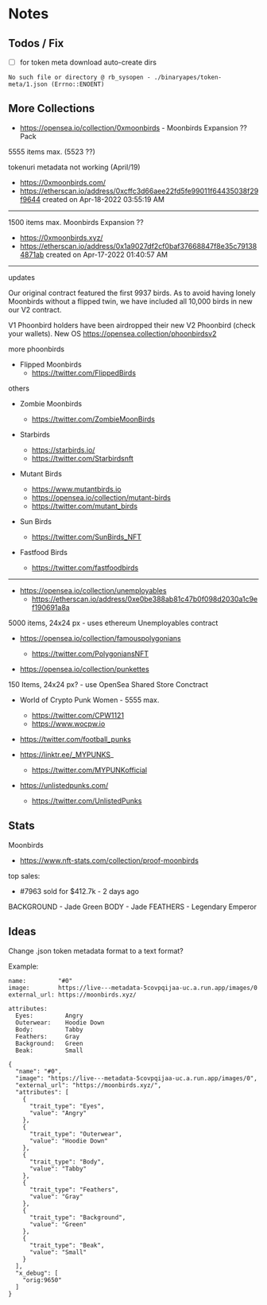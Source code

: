 # Notes


## Todos / Fix

- [ ] for token meta download auto-create dirs

```
No such file or directory @ rb_sysopen - ./binaryapes/token-meta/1.json (Errno::ENOENT)
```



## More Collections

- <https://opensea.io/collection/0xmoonbirds> - Moonbirds Expansion ?? Pack

5555 items max. (5523 ??)

tokenuri metadata not working (April/19)

- https://0xmoonbirds.com/
- https://etherscan.io/address/0xcffc3d66aee22fd5fe99011f64435038f29f9644 created on Apr-18-2022 03:55:19 AM

---------

1500 items max.   Moonbirds Expansion ??

- https://0xmoonbirds.xyz/
- https://etherscan.io/address/0x1a9027df2cf0baf37668847f8e35c791384871ab created on Apr-17-2022 01:40:57 AM


------
updates

Our original contract featured the first 9937 birds. As to avoid having lonely Moonbirds without a flipped twin, we have included all 10,000 birds in new our V2 contract.

V1 Phoonbird holders have been airdropped their new V2 Phoonbird (check your wallets). New OS https://opensea.collection/phoonbirdsv2



more phoonbirds

- Flipped Moonbirds
  - https://twitter.com/FlippedBirds


others

- Zombie Moonbirds
  - https://twitter.com/ZombieMoonBirds

- Starbirds
  - https://starbirds.io/
  - https://twitter.com/Starbirdsnft

- Mutant Birds
  - https://www.mutantbirds.io
  - https://opensea.io/collection/mutant-birds
  - https://twitter.com/mutant_birds

- Sun Birds
  - https://twitter.com/SunBirds_NFT

- Fastfood Birds
  - https://twitter.com/fastfoodbirds


---------------
- <https://opensea.io/collection/unemployables>
  - https://etherscan.io/address/0xe0be388ab81c47b0f098d2030a1c9ef190691a8a

5000 items, 24x24 px - uses ethereum Unemployables contract


- <https://opensea.io/collection/famouspolygonians>
  - https://twitter.com/PolygoniansNFT




- <https://opensea.io/collection/punkettes>

150 Items, 24x24 px?  - use OpenSea Shared Store Conctract


- World of Crypto Punk Women  - 5555 max.
  - https://twitter.com/CPW1121
  - https://www.wocpw.io


- https://twitter.com/football_punks

- https://linktr.ee/_MYPUNKS_
  - https://twitter.com/MYPUNKofficial

- https://unlistedpunks.com/
  - https://twitter.com/UnlistedPunks




## Stats

Moonbirds
- https://www.nft-stats.com/collection/proof-moonbirds

top sales:
- #7963 sold for $412.7k - 2 days ago

BACKGROUND - Jade Green
BODY - Jade
FEATHERS - Legendary Emperor





## Ideas

Change .json token metadata format to a text format?

Example:

```
name:         "#0"
image:        https://live---metadata-5covpqijaa-uc.a.run.app/images/0
external_url: https://moonbirds.xyz/

attributes:
  Eyes:         Angry
  Outerwear:    Hoodie Down
  Body:         Tabby
  Feathers:     Gray
  Background:   Green
  Beak:         Small
```


```
{
  "name": "#0",
  "image": "https://live---metadata-5covpqijaa-uc.a.run.app/images/0",
  "external_url": "https://moonbirds.xyz/",
  "attributes": [
    {
      "trait_type": "Eyes",
      "value": "Angry"
    },
    {
      "trait_type": "Outerwear",
      "value": "Hoodie Down"
    },
    {
      "trait_type": "Body",
      "value": "Tabby"
    },
    {
      "trait_type": "Feathers",
      "value": "Gray"
    },
    {
      "trait_type": "Background",
      "value": "Green"
    },
    {
      "trait_type": "Beak",
      "value": "Small"
    }
  ],
  "x_debug": [
    "orig:9650"
  ]
}
```